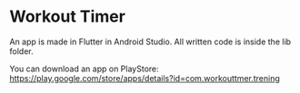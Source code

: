 # Workout Timer

An app is made in Flutter in Android Studio. All written code is inside the lib folder.

You can download an app on PlayStore: https://play.google.com/store/apps/details?id=com.workouttmer.trening
